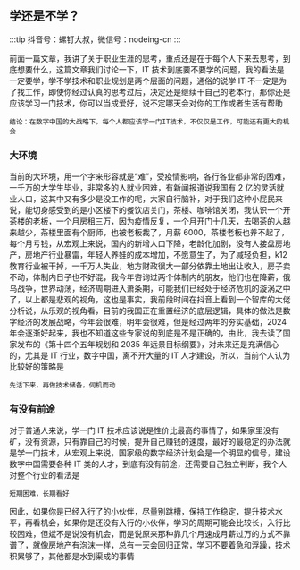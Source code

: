 ## 学还是不学？

:::tip
抖音号：螺钉大叔，微信号：nodeing-cn
:::

前面一篇文章，我讲了关于职业生涯的思考，重点还是在于每个人下来去思考，到底想要什么，这篇文章我们讨论一下，IT 技术到底要不要学的问题，我的看法是一定要学，学不学技术和职业规划是两个层面的问题，通俗的说学 IT 不一定是为了找工作，即使你经过认真的思考过后，决定还是继续干自己的老本行，那你还是应该学习一门技术，你可以当成爱好，说不定哪天会对你的工作或者生活有帮助

```
结论：在数字中国的大战略下，每个人都应该学一门IT技术，不仅仅是工作，可能还有更大的机会
```

### 大环境

当前的大环境，用一个字来形容就是“难”，受疫情影响，各行各业都非常的困难，一千万的大学生毕业，非常多的人就业困难，有新闻报道说我国有 2 亿的灵活就业人口，这其中又有多少是没工作的呢，大家自行脑补，对于我们这种小屁民来说，能切身感受到的是小区楼下的餐饮店关门，茶楼、咖啡馆关闭，我认识一个开茶楼的老板，一个月房租三万，因为疫情反复，一个月开门十几天，去喝茶的人越来越少，茶楼里面有个厨师，也被老板裁了，月薪 6000，茶楼老板也养不起了，每个月亏钱，从宏观上来说，国内的新增人口下降，老龄化加剧，没有人接盘房地产，房地产行业暴雷，年轻人养娃的成本增加，不愿意生了，为了减轻负担，k12 教育行业被干掉，一千万人失业，地方财政很大一部分依靠土地出让收入，房子卖不动，体制内日子也不好混，我今年咨询过两个体制内的朋友，他们也在降薪，俄乌战争，世界动荡，经济周期进入萧条期，可能我们已经处于经济危机的漩涡之中了，以上都是悲观的视角，这也是事实，我前段时间在抖音上看到一个智库的大佬分析说，从乐观的视角看，目前的我国正在重置经济的底层逻辑，具体的做法是数字经济的发展战略，今年会很难，明年会很难，但是经过两年的夯实基础，2024 年会逐渐好起来，我也不知道这些专家说的到底是不是正确的，由此，我去读了国家发布的《第十四个五年规划和 2035 年远景目标纲要》，对未来还是充满信心的，尤其是 IT 行业，数字中国，离不开大量的 IT 人才建设，所以，当前个人认为比较好的策略是

```
先活下来，再做技术储备，伺机而动
```

### 有没有前途

对于普通人来说，学一门 IT 技术应该说是性价比最高的事情了，如果家里没有矿，没有资源，只有靠自己的时候，提升自己赚钱的速度，最好的最稳定的办法就是学一门技术，从宏观上来说，国家级的数字经济计划会是一个明显的信号，建设数字中国需要各种 IT 类的人才，到底有没有前途，还需要自己独立判断，我个人对整个行业的看法是

```
短期困难，长期看好
```

因此，如果你是已经入行了的小伙伴，尽量别跳槽，保持工作稳定，提升技术水平，再看机会，如果你是还没有入行的小伙伴，学习的周期可能会比较长，入行比较困难，但斌不是说没有机会，而是说原来那种靠几个月速成月薪过万的方式不靠谱了，就像房地产有泡沫一样，总有一天会回归正常，学习不要着急和浮躁，技术积累够了，其他都是水到渠成的事情
